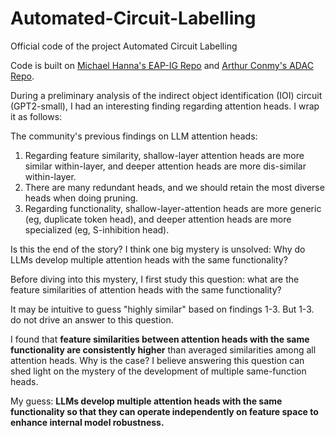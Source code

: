 # Automated-Circuit-Labelling
Official code of the project Automated Circuit Labelling

Code is built on [Michael Hanna's EAP-IG Repo](https://github.com/hannamw/eap-ig) and [Arthur Conmy's ADAC Repo](https://github.com/ArthurConmy/Automatic-Circuit-Discovery).

During a preliminary analysis of the indirect object identification (IOI) circuit (GPT2-small), I had an interesting finding regarding attention heads. I wrap it as follows:

The community's previous findings on LLM attention heads:
1. Regarding feature similarity, shallow-layer attention heads are more similar within-layer, and deeper attention heads are more dis-similar within-layer.
2. There are many redundant heads, and we should retain the most diverse heads when doing pruning.
3. Regarding functionality, shallow-layer-attention heads are more generic (eg, duplicate token head), and deeper attention heads are more specialized (eg, S-inhibition head).

Is this the end of the story? 
I think one big mystery is unsolved: Why do LLMs develop multiple attention heads with the same functionality?

Before diving into this mystery, I first study this question: what are the feature similarities of attention heads with the same functionality? 

It may be intuitive to guess "highly similar" based on findings 1-3. But 1-3. do not drive an answer to this question. 

I found that **feature similarities between attention heads with the same functionality are consistently higher** than averaged similarities among all attention heads. Why is the case? I believe answering this question can shed light on the mystery of the development of multiple same-function heads.

My guess: **LLMs develop multiple attention heads with the same functionality so that they can operate independently on feature space to enhance internal model robustness.**
